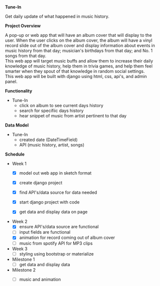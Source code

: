 **Tune-In**

Get daily update of what happened in music history.

**Project Overview**

A pop-up or web app that will have an album cover that will display to the user.  When the user clicks on the album cover, the album will have a vinyl record slide out of the album cover and display information about events in music history from that day; musician's birthdays from that day; and No. 1 songs from that day.  
This web app will target music buffs and allow them to increase their daily knowledge of music history, help them in trivia games, and help them feel smarter when they spout of that knowledge in random social settings.  
This web app will be built with django using html, css, api's, and admin panel.   

**Functionality**

- Tune-In
    - click on album to see current days history 
    - search for specifiic days history
    - hear snippet of music from artist pertinent to that day 

**Data Model**

- Tune-In
  - created date (DateTimeField)
  - API (music history, artist, songs)

**Schedule**

- Week 1
    - [x] model out web app in sketch format
    - [x] create django project
    - [x] find API's/data source for data needed
    - [x] start django project with code
    - [x] get data and display data on page
  

- Week 2
    - [x] ensure API's/data source are functional
    - [ ] input fields are functional
    - [x] animation for record coming out of album cover
    - [ ] music from spotify API for MP3 clips 

- Week 3
    - [ ] styling using bootstrap or materialize

- Milestone 1
    - [ ] get data and display data

- Milestone 2
    - [ ] music and animation
 
